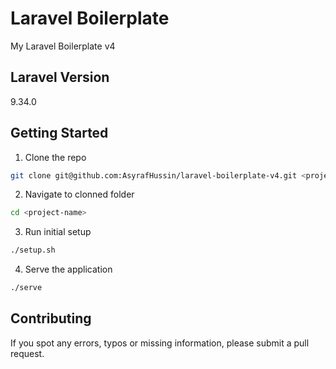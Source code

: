 # Laravel Boilerplate

My Laravel Boilerplate v4

## Laravel Version

9.34.0

## Getting Started

1. Clone the repo

```bash
git clone git@github.com:AsyrafHussin/laravel-boilerplate-v4.git <project-name>
```

2. Navigate to clonned folder

```bash
cd <project-name>
```

3. Run initial setup

```bash
./setup.sh
```

4. Serve the application

```bash
./serve
```

## Contributing

If you spot any errors, typos or missing information, please submit a pull request.
